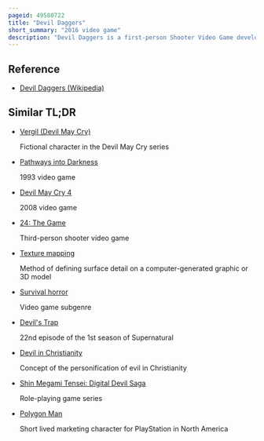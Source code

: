 ```yaml
---
pageid: 49580722
title: "Devil Daggers"
short_summary: "2016 video game"
description: "Devil Daggers is a first-person Shooter Video Game developed by the Indie Development Team Sorath. Players are tasked with surviving on an Arena shrouded in Darkness as long as possible. The Player Character can fire Daggers from their Fingers to eliminate Foes and move about to avoid Contact with them. The Player dies from touching an Enemy and more Threats appear as Time Passes. Survival Times are recorded on a global Leaderboard where Replays of Playthroughs can be accessed and viewed. The Deliberate Use of unfiltered Textures and Effects like Polygon Jitter and Texture warping make its visual Style Reminiscent of early 3d Games released in the 1990s."
---
```


## Reference

- [Devil Daggers (Wikipedia)](https://en.wikipedia.org/?curid=49580722)

## Similar TL;DR

- [Vergil (Devil May Cry)](/tldr/en/vergil-devil-may-cry)

  Fictional character in the Devil May Cry series

- [Pathways into Darkness](/tldr/en/pathways-into-darkness)

  1993 video game

- [Devil May Cry 4](/tldr/en/devil-may-cry-4)

  2008 video game

- [24: The Game](/tldr/en/24-the-game)

  Third-person shooter video game

- [Texture mapping](/tldr/en/texture-mapping)

  Method of defining surface detail on a computer-generated graphic or 3D model

- [Survival horror](/tldr/en/survival-horror)

  Video game subgenre

- [Devil's Trap](/tldr/en/devils-trap)

  22nd episode of the 1st season of Supernatural

- [Devil in Christianity](/tldr/en/devil-in-christianity)

  Concept of the personification of evil in Christianity

- [Shin Megami Tensei: Digital Devil Saga](/tldr/en/shin-megami-tensei-digital-devil-saga)

  Role-playing game series

- [Polygon Man](/tldr/en/polygon-man)

  Short lived marketing character for PlayStation in North America
